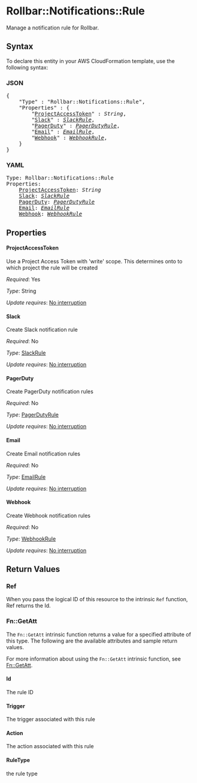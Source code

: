 # Rollbar::Notifications::Rule

Manage a notification rule for Rollbar.

## Syntax

To declare this entity in your AWS CloudFormation template, use the following syntax:

### JSON

<pre>
{
    "Type" : "Rollbar::Notifications::Rule",
    "Properties" : {
        "<a href="#projectaccesstoken" title="ProjectAccessToken">ProjectAccessToken</a>" : <i>String</i>,
        "<a href="#slack" title="Slack">Slack</a>" : <i><a href="slackrule.md">SlackRule</a></i>,
        "<a href="#pagerduty" title="PagerDuty">PagerDuty</a>" : <i><a href="pagerdutyrule.md">PagerDutyRule</a></i>,
        "<a href="#email" title="Email">Email</a>" : <i><a href="emailrule.md">EmailRule</a></i>,
        "<a href="#webhook" title="Webhook">Webhook</a>" : <i><a href="webhookrule.md">WebhookRule</a></i>,
    }
}
</pre>

### YAML

<pre>
Type: Rollbar::Notifications::Rule
Properties:
    <a href="#projectaccesstoken" title="ProjectAccessToken">ProjectAccessToken</a>: <i>String</i>
    <a href="#slack" title="Slack">Slack</a>: <i><a href="slackrule.md">SlackRule</a></i>
    <a href="#pagerduty" title="PagerDuty">PagerDuty</a>: <i><a href="pagerdutyrule.md">PagerDutyRule</a></i>
    <a href="#email" title="Email">Email</a>: <i><a href="emailrule.md">EmailRule</a></i>
    <a href="#webhook" title="Webhook">Webhook</a>: <i><a href="webhookrule.md">WebhookRule</a></i>
</pre>

## Properties

#### ProjectAccessToken

Use a Project Access Token with 'write' scope. This determines onto to which project the rule will be created

_Required_: Yes

_Type_: String

_Update requires_: [No interruption](https://docs.aws.amazon.com/AWSCloudFormation/latest/UserGuide/using-cfn-updating-stacks-update-behaviors.html#update-no-interrupt)

#### Slack

Create Slack notification rule

_Required_: No

_Type_: <a href="slackrule.md">SlackRule</a>

_Update requires_: [No interruption](https://docs.aws.amazon.com/AWSCloudFormation/latest/UserGuide/using-cfn-updating-stacks-update-behaviors.html#update-no-interrupt)

#### PagerDuty

Create PagerDuty notification rules

_Required_: No

_Type_: <a href="pagerdutyrule.md">PagerDutyRule</a>

_Update requires_: [No interruption](https://docs.aws.amazon.com/AWSCloudFormation/latest/UserGuide/using-cfn-updating-stacks-update-behaviors.html#update-no-interrupt)

#### Email

Create Email notification rules

_Required_: No

_Type_: <a href="emailrule.md">EmailRule</a>

_Update requires_: [No interruption](https://docs.aws.amazon.com/AWSCloudFormation/latest/UserGuide/using-cfn-updating-stacks-update-behaviors.html#update-no-interrupt)

#### Webhook

Create Webhook notification rules

_Required_: No

_Type_: <a href="webhookrule.md">WebhookRule</a>

_Update requires_: [No interruption](https://docs.aws.amazon.com/AWSCloudFormation/latest/UserGuide/using-cfn-updating-stacks-update-behaviors.html#update-no-interrupt)

## Return Values

### Ref

When you pass the logical ID of this resource to the intrinsic `Ref` function, Ref returns the Id.

### Fn::GetAtt

The `Fn::GetAtt` intrinsic function returns a value for a specified attribute of this type. The following are the available attributes and sample return values.

For more information about using the `Fn::GetAtt` intrinsic function, see [Fn::GetAtt](https://docs.aws.amazon.com/AWSCloudFormation/latest/UserGuide/intrinsic-function-reference-getatt.html).

#### Id

The rule ID

#### Trigger

The trigger associated with this rule

#### Action

The action associated with this rule

#### RuleType

the rule type

